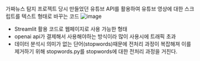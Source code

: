 가짜뉴스 탐지 프로젝트 당시 만들었던 유튜브 API를 활용하여 유튜브 영상에 대한 스크립트를 텍스트 형태로 바꾸는 코드
![image](https://github.com/user-attachments/assets/434fb2d4-0d5f-4289-8f52-547d5633031b)

- Streamlit 활용 코드로 웹페이지로 사용 가능한 형태
- openai api가 결제해서 사용해야하는 방식이라 많이 사용시에 트래픽 초과
- 데이터 분석시 의미가 없는 단어(stopwords)때문에 전처리 과정이 복잡해져 이를 제거하기 위해 stopwords.py를 stopwords에 대한 전처리 과정을 거친다.
